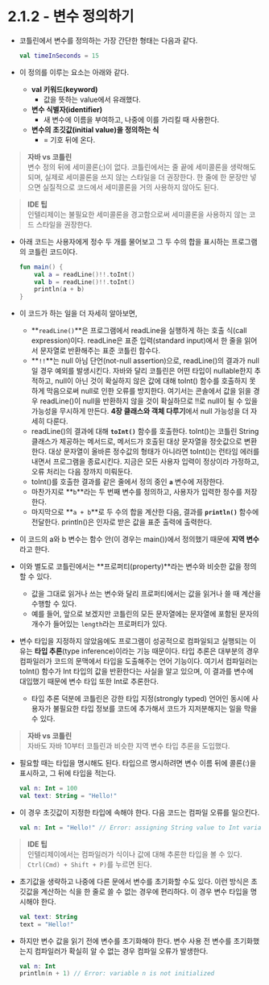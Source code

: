 # 2.1.2 - 변수 정의하기

- 코틀린에서 변수를 정의하는 가장 간단한 형태는 다음과 같다.
    
    ```kotlin
    val timeInSeconds = 15
    ```
    
- 이 정의를 이루는 요소는 아래와 같다.
    - **val 키워드(keyword)**
        - 값을 뜻하는 value에서 유래했다.
    - **변수 식별자(identifier)**
        - 새 변수에 이름을 부여하고, 나중에 이를 가리킬 때 사용한다.
    - **변수의 초깃값(initial value)을 정의하는 식**
        - = 기호 뒤에 온다.

> **자바 vs 코틀린**  
변수 정의 뒤에 세미콜론(;)이 없다. 코틀린에서는 줄 끝에 세미콜론을 생략해도 되며, 실제로 세미콜론을 쓰지 않는 스타일을 더 권장한다. 한 줄에 한 문장만 넣으면 실질적으로 코드에서 세미콜론을 거의 사용하지 않아도 된다.
> 

> **IDE 팁**  
인텔리제이는 불필요한 세미콜론을 경고함으로써 세미콜론을 사용하지 않는 코드 스타일을 권장한다.
> 

- 아래 코드는 사용자에게 정수 두 개를 물어보고 그 두 수의 합을 표시하는 프로그램의 코틀린 코드이다.
    
    ```kotlin
    fun main() {
    	val a = readLine()!!.toInt()
    	val b = readLine()!!.toInt()
    	println(a + b)
    }
    ```
    
- 이 코드가 하는 일을 더 자세히 알아보면,
    - **`readLine()`**은 프로그램에서 readLine을 실행하게 하는 호출 식(call expression)이다. readLine은 표준 입력(standard input)에서 한 줄을 읽어서 문자열로 반환해주는 표준 코틀린 함수다.
    - **`!!`**는 null 아님 단언(not-null assertion)으로, readLine()의 결과가 null일 경우 예외를 발생시킨다. 자바와 달리 코틀린은 어떤 타입이 nullable한지 추적하고, null이 아닌 것이 확실하지 않은 값에 대해 toInt() 함수를 호출하지 못하게 막음으로써 null로 인한 오류를 방지한다. 여기서는 콘솔에서 값을 읽을 경우 readLine()이 null을 반환하지 않을 것이 확실하므로 !!로 null이 될 수 있을 가능성을 무시하게 만든다. **4장 클래스와 객체 다루기**에서 null 가능성을 더 자세히 다룬다.
    - readLine()의 결과에 대해 **`toInt()`** 함수를 호출한다. toInt()는 코틀린 String 클래스가 제공하는 메서드로, 메서드가 호출된 대상 문자열을 정숫값으로 변환한다. 대상 문자열이 올바른 정수값의 형태가 아니라면 toInt()는 런타임 에러를 내면서 프로그램을 종료시킨다. 지금은 모든 사용자 입력이 정상이라 가정하고, 오류 처리는 다음 장까지 미뤄둔다.
    - toInt()를 호출한 결과를 같은 줄에서 정의 중인 **`a`** 변수에 저장한다.
    - 마찬가지로 **`b`**라는 두 번째 변수를 정의하고, 사용자가 입력한 정수를 저장한다.
    - 마지막으로 **`a + b`**로 두 수의 합을 계산한 다음, 결과를 **`println()`** 함수에 전달한다. println()은 인자로 받은 값을 표준 출력에 출력한다.
- 이 코드의 a와 b 변수는 함수 안(이 경우는 main())에서 정의했기 때문에 **지역 변수**라고 한다.
- 이와 별도로 코틀린에서는 **프로퍼티(property)**라는 변수와 비슷한 값을 정의할 수 있다.
    - 값을 그대로 읽거나 쓰는 변수와 달리 프로퍼티에서는 값을 읽거나 쓸 때 계산을 수행할 수 있다.
    - 예를 들어, 앞으로 보겠지만 코틀린의 모든 문자열에는 문자열에 포함된 문자의 개수가 들어있는 `length`라는 프로퍼티가 있다.
- 변수 타입을 지정하지 않았음에도 프로그램이 성공적으로 컴파일되고 실행되는 이유는 **타입 추론**(type inference)이라는 기능 때문이다. 타입 추론은 대부분의 경우 컴파일러가 코드의 문맥에서 타입을 도출해주는 언어 기능이다. 여기서 컴파일러는 toInt() 함수가 Int 타입의 값을 반환한다는 사실을 알고 있으며, 이 결과를 변수에 대입했기 때문에 변수 타입 또한 Int로 추론한다.
    - 타입 추론 덕분에 코틀린은 강한 타입 지정(strongly typed) 언어인 동시에 사용자가 불필요한 타입 정보를 코드에 추가해서 코드가 지저분해지는 일을 막을 수 있다.

> **자바 vs 코틀린**  
자바도 자바 10부터 코틀린과 비슷한 지역 변수 타입 추론을 도입했다.
> 
- 필요할 때는 타입을 명시해도 된다. 타입으르 명시하려면 변수 이름 뒤에 콜론(:)을 표시하고, 그 뒤에 타입을 적는다.
    
    ```kotlin
    val n: Int = 100
    val text: String = "Hello!"
    ```
    
- 이 경우 초깃값이 지정한 타입에 속해야 한다. 다음 코드는 컴파일 오류를 일으킨다.
    
    ```kotlin
    val n: Int = "Hello!" // Error: assigning String value to Int variable
    ```
    

> **IDE 팁**  
인텔리제이에서는 컴파일러가 식이나 값에 대해 추론한 타입을 볼 수 있다. `Ctrl(Cmd) + Shift + P)`를 누르면 된다.
> 

- 초기값을 생략하고 나중에 다른 문에서 변수를 초기화할 수도 있다. 이런 방식은 초깃값을 계산하는 식을 한 줄로 쓸 수 없는 경우에 편리하다. 이 경우 변수 타입을 명시해야 한다.
    
    ```kotlin
    val text: String
    text = "Hello!"
    ```
    
- 하지만 변수 값을 읽기 전에 변수를 초기화해야 한다. 변수 사용 전 변수를 초기화했는지 컴파일러가 확실히 알 수 없는 경우 컴파일 오류가 발생한다.
    
    ```kotlin
    val n: Int
    println(n + 1) // Error: variable n is not initialized
    ```